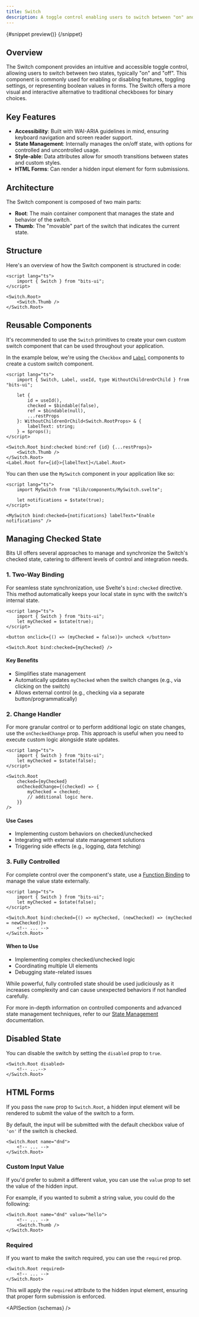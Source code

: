 ```yaml
---
title: Switch
description: A toggle control enabling users to switch between "on" and "off" states.
---
```


<script>
	import { APISection, ComponentPreviewV2, SwitchDemo, SwitchDemoCustom, Callout } from '$lib/components/index.js'
	let { schemas } = $props()
</script>

<ComponentPreviewV2 name="switch-demo" componentName="Switch">

{#snippet preview()}
<SwitchDemo />
{/snippet}

</ComponentPreviewV2>

## Overview

The Switch component provides an intuitive and accessible toggle control, allowing users to switch between two states, typically "on" and "off". This component is commonly used for enabling or disabling features, toggling settings, or representing boolean values in forms. The Switch offers a more visual and interactive alternative to traditional checkboxes for binary choices.

## Key Features

-   **Accessibility**: Built with WAI-ARIA guidelines in mind, ensuring keyboard navigation and screen reader support.
-   **State Management**: Internally manages the on/off state, with options for controlled and uncontrolled usage.
-   **Style-able**: Data attributes allow for smooth transitions between states and custom styles.
-   **HTML Forms**: Can render a hidden input element for form submissions.

## Architecture

The Switch component is composed of two main parts:

-   **Root**: The main container component that manages the state and behavior of the switch.
-   **Thumb**: The "movable" part of the switch that indicates the current state.

## Structure

Here's an overview of how the Switch component is structured in code:

```svelte
<script lang="ts">
	import { Switch } from "bits-ui";
</script>

<Switch.Root>
	<Switch.Thumb />
</Switch.Root>
```

## Reusable Components

It's recommended to use the `Switch` primitives to create your own custom switch component that can be used throughout your application.

In the example below, we're using the `Checkbox` and [`Label`](/docs/components/label) components to create a custom switch component.

```svelte title="MySwitch.svelte"
<script lang="ts">
	import { Switch, Label, useId, type WithoutChildrenOrChild } from "bits-ui";

	let {
		id = useId(),
		checked = $bindable(false),
		ref = $bindable(null),
		...restProps
	}: WithoutChildrenOrChild<Switch.RootProps> & {
		labelText: string;
	} = $props();
</script>

<Switch.Root bind:checked bind:ref {id} {...restProps}>
	<Switch.Thumb />
</Switch.Root>
<Label.Root for={id}>{labelText}</Label.Root>
```

You can then use the `MySwitch` component in your application like so:

```svelte
<script lang="ts">
	import MySwitch from "$lib/components/MySwitch.svelte";

	let notifications = $state(true);
</script>

<MySwitch bind:checked={notifications} labelText="Enable notifications" />
```

## Managing Checked State

Bits UI offers several approaches to manage and synchronize the Switch's checked state, catering to different levels of control and integration needs.

### 1. Two-Way Binding

For seamless state synchronization, use Svelte's `bind:checked` directive. This method automatically keeps your local state in sync with the switch's internal state.

```svelte
<script lang="ts">
	import { Switch } from "bits-ui";
	let myChecked = $state(true);
</script>

<button onclick={() => (myChecked = false)}> uncheck </button>

<Switch.Root bind:checked={myChecked} />
```

#### Key Benefits

-   Simplifies state management
-   Automatically updates `myChecked` when the switch changes (e.g., via clicking on the switch)
-   Allows external control (e.g., checking via a separate button/programmatically)

### 2. Change Handler

For more granular control or to perform additional logic on state changes, use the `onCheckedChange` prop. This approach is useful when you need to execute custom logic alongside state updates.

```svelte
<script lang="ts">
	import { Switch } from "bits-ui";
	let myChecked = $state(false);
</script>

<Switch.Root
	checked={myChecked}
	onCheckedChange={(checked) => {
		myChecked = checked;
		// additional logic here.
	}}
/>
```

#### Use Cases

-   Implementing custom behaviors on checked/unchecked
-   Integrating with external state management solutions
-   Triggering side effects (e.g., logging, data fetching)

### 3. Fully Controlled

For complete control over the component's state, use a [Function Binding](https://svelte.dev/docs/svelte/bind#Function-bindings) to manage the value state externally.

```svelte
<script lang="ts">
	import { Switch } from "bits-ui";
	let myChecked = $state(false);
</script>

<Switch.Root bind:checked={() => myChecked, (newChecked) => (myChecked = newChecked)}>
	<!-- ... -->
</Switch.Root>
```

#### When to Use

-   Implementing complex checked/unchecked logic
-   Coordinating multiple UI elements
-   Debugging state-related issues

<Callout>

While powerful, fully controlled state should be used judiciously as it increases complexity and can cause unexpected behaviors if not handled carefully.

For more in-depth information on controlled components and advanced state management techniques, refer to our [State Management](/docs/state-management) documentation.

</Callout>

## Disabled State

You can disable the switch by setting the `disabled` prop to `true`.

```svelte /disabled/
<Switch.Root disabled>
	<!-- ...-->
</Switch.Root>
```

<SwitchDemoCustom disabled labelText="Do not disturb" />

## HTML Forms

If you pass the `name` prop to `Switch.Root`, a hidden input element will be rendered to submit the value of the switch to a form.

By default, the input will be submitted with the default checkbox value of `'on'` if the switch is checked.

```svelte /name="dnd"/
<Switch.Root name="dnd">
	<!-- ... -->
</Switch.Root>
```

### Custom Input Value

If you'd prefer to submit a different value, you can use the `value` prop to set the value of the hidden input.

For example, if you wanted to submit a string value, you could do the following:

```svelte /value="hello"/
<Switch.Root name="dnd" value="hello">
	<!-- ... -->
	<Switch.Thumb />
</Switch.Root>
```

### Required

If you want to make the switch required, you can use the `required` prop.

```svelte /required/
<Switch.Root required>
	<!-- ... -->
</Switch.Root>
```

This will apply the `required` attribute to the hidden input element, ensuring that proper form submission is enforced.

<APISection {schemas} />
